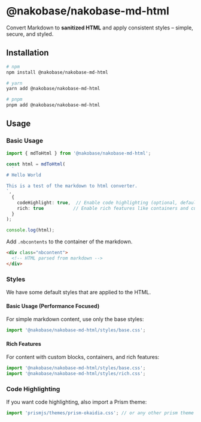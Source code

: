# @nakobase/nakobase-md-html

Convert Markdown to **sanitized HTML** and apply consistent styles – simple, secure, and styled.

## Installation

```bash
# npm
npm install @nakobase/nakobase-md-html

# yarn
yarn add @nakobase/nakobase-md-html

# pnpm
pnpm add @nakobase/nakobase-md-html
```

## Usage

### Basic Usage

```ts
import { mdToHtml } from '@nakobase/nakobase-md-html';

const html = mdToHtml(
  `
# Hello World

This is a test of the markdown to html converter.
`,
  {
    codeHighlight: true,  // Enable code highlighting (optional, default is false)
    rich: true           // Enable rich features like containers and custom blocks (optional, default is false)
  }
);

console.log(html);
```

Add `.nbcontents` to the container of the markdown.

```html
<div class="nbcontent">
  <!-- HTML parsed from markdown -->
</div>
```

### Styles

We have some default styles that are applied to the HTML.

#### Basic Usage (Performance Focused)
For simple markdown content, use only the base styles:

```ts
import '@nakobase/nakobase-md-html/styles/base.css';
```

#### Rich Features
For content with custom blocks, containers, and rich features:

```ts
import '@nakobase/nakobase-md-html/styles/base.css';
import '@nakobase/nakobase-md-html/styles/rich.css';
```

### Code Highlighting
If you want code highlighting, also import a Prism theme:

```ts
import 'prismjs/themes/prism-okaidia.css'; // or any other prism theme
```
